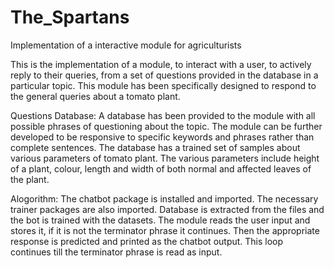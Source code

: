 # The_Spartans
Implementation of a interactive module for agriculturists

This is the implementation of a module, to interact with a user, to actively reply to their queries, from a set of questions provided in the database in a particular topic.
This module has been specifically designed to respond to the general queries about a tomato plant.

Questions Database:
A database has been provided to the module with all possible phrases of questioning about the topic.
The module can be further developed to be responsive to specific keywords and phrases rather than complete sentences.
The database has a trained set of samples about various parameters of tomato plant. The various parameters include height of a plant, colour, length and width of both normal and affected leaves of the plant.
 
Alogorithm:
The chatbot package is installed and imported.
The necessary trainer packages are also imported.
Database is extracted from the files and the bot is trained with the datasets.
The module reads the user input and stores it, if it is not the terminator phrase it continues. 
Then the appropriate response is predicted and printed as the chatbot output.
This loop continues till the terminator phrase is read as input.
